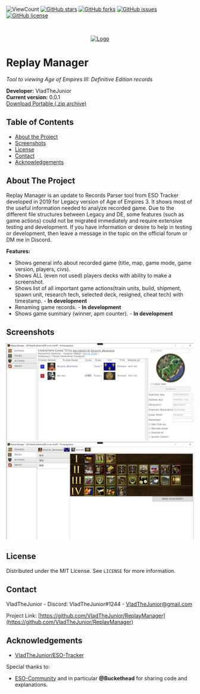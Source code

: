 ![ViewCount](https://views.whatilearened.today/views/github/VladTheJunior/ReplayManager.svg)
[![GitHub stars](https://img.shields.io/github/stars/VladTheJunior/ReplayManager)](https://github.com/VladTheJunior/ReplayManager/stargazers)
[![GitHub forks](https://img.shields.io/github/forks/VladTheJunior/ReplayManager)](https://github.com/VladTheJunior/ReplayManager/network)
[![GitHub issues](https://img.shields.io/github/issues/VladTheJunior/ReplayManager)](https://github.com/VladTheJunior/ReplayManager/issues)
[![GitHub license](https://img.shields.io/github/license/VladTheJunior/ReplayManager)](https://github.com/VladTheJunior/ReplayManager/blob/master/LICENSE)
<!-- PROJECT LOGO -->
<br />
<p align="center">
  <a href="https://github.com/VladTheJunior/ReplayManager">
    <img src="ReplayManager/game-age3.ico" alt="Logo">
  </a>
</p>

# Replay Manager

*Tool to viewing Age of Empires III: Definitive Edition records*

**Developer:** VladTheJunior<br />
**Current version:** 0.0.1<br />
[Download Portable (.zip archive)](https://github.com/VladTheJunior/Resource-Manager/releases/latest/download/ReplayManager.zip)<br />

## Table of Contents

* [About the Project](#about-the-project)
* [Screenshots](#screenshots)
* [License](#license)
* [Contact](#contact)
* [Acknowledgements](#acknowledgements)

<!-- ABOUT THE PROJECT -->
## About The Project

Replay Manager is an update to Records Parser tool from ESO Tracker developed in 2019 for Legacy version of Age of Empires 3. It shows most of the useful information needed to analyze recorded game. 
Due to the different file structures between Legacy and DE, some features (such as game actions) could not be migrated immediately and require extensive testing and development. 
If you have information or desire to help in testing or development, then leave a message in the topic on the official forum or DM me in Discord.

**Features:**
* Shows general info about recorded game (title, map, game mode, game version, players, civs).
* Shows ALL (even not used) players decks with ability to make a screenshot.
* Shows list of all important game actions(train units, build, shipment, spawn unit, research tech, selected deck, resigned, cheat tech) with timestamp. - **In development**
* Renaming game records. - **In development**
* Shows game summary (winner, apm counter). - **In development**

## Screenshots

![](Images/1.png)
![](Images/2.png)

<!-- LICENSE -->
## License

Distributed under the MIT License. See `LICENSE` for more information.



<!-- CONTACT -->
## Contact

VladTheJunior - Discord: VladTheJunior#1244 - VladTheJunior@gmail.com

Project Link: [https://github.com/VladTheJunior/ReplayManager](https://github.com/VladTheJunior/ReplayManager)



<!-- ACKNOWLEDGEMENTS -->
## Acknowledgements
* [VladTheJunior/ESO-Tracker](https://github.com/VladTheJunior/ESO-Tracker)

Special thanks to:
* [ESO-Community](https://eso-community.net/) and in particular **@Buckethead** for sharing code and explanations.
